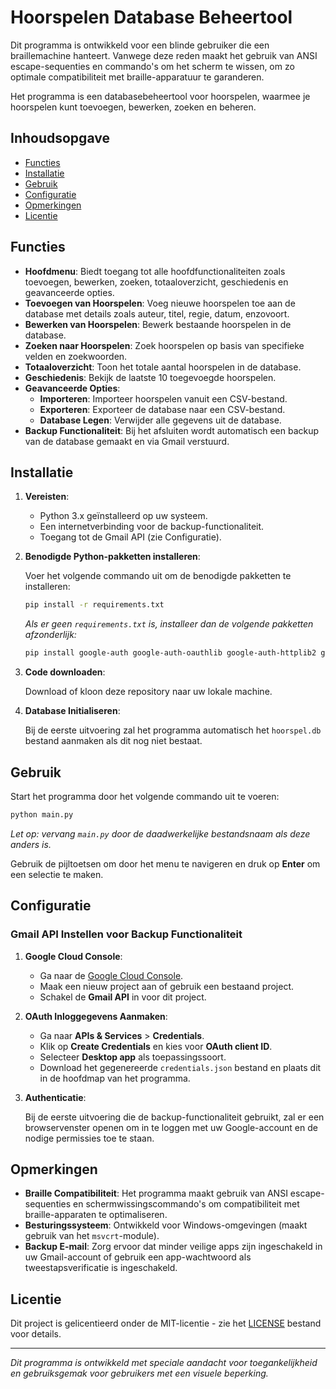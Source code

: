 # Hoorspelen Database Beheertool

Dit programma is ontwikkeld voor een blinde gebruiker die een braillemachine hanteert. Vanwege deze reden maakt het gebruik van ANSI escape-sequenties en commando's om het scherm te wissen, om zo optimale compatibiliteit met braille-apparatuur te garanderen.

Het programma is een databasebeheertool voor hoorspelen, waarmee je hoorspelen kunt toevoegen, bewerken, zoeken en beheren.

## Inhoudsopgave

- [Functies](#functies)
- [Installatie](#installatie)
- [Gebruik](#gebruik)
- [Configuratie](#configuratie)
- [Opmerkingen](#opmerkingen)
- [Licentie](#licentie)

## Functies

- **Hoofdmenu**: Biedt toegang tot alle hoofdfunctionaliteiten zoals toevoegen, bewerken, zoeken, totaaloverzicht, geschiedenis en geavanceerde opties.
- **Toevoegen van Hoorspelen**: Voeg nieuwe hoorspelen toe aan de database met details zoals auteur, titel, regie, datum, enzovoort.
- **Bewerken van Hoorspelen**: Bewerk bestaande hoorspelen in de database.
- **Zoeken naar Hoorspelen**: Zoek hoorspelen op basis van specifieke velden en zoekwoorden.
- **Totaaloverzicht**: Toon het totale aantal hoorspelen in de database.
- **Geschiedenis**: Bekijk de laatste 10 toegevoegde hoorspelen.
- **Geavanceerde Opties**:
  - **Importeren**: Importeer hoorspelen vanuit een CSV-bestand.
  - **Exporteren**: Exporteer de database naar een CSV-bestand.
  - **Database Legen**: Verwijder alle gegevens uit de database.
- **Backup Functionaliteit**: Bij het afsluiten wordt automatisch een backup van de database gemaakt en via Gmail verstuurd.

## Installatie

1. **Vereisten**:

   - Python 3.x geïnstalleerd op uw systeem.
   - Een internetverbinding voor de backup-functionaliteit.
   - Toegang tot de Gmail API (zie Configuratie).

2. **Benodigde Python-pakketten installeren**:

   Voer het volgende commando uit om de benodigde pakketten te installeren:

   ```bash
   pip install -r requirements.txt
   ```

   *Als er geen `requirements.txt` is, installeer dan de volgende pakketten afzonderlijk:*

   ```bash
   pip install google-auth google-auth-oauthlib google-auth-httplib2 google-api-python-client certifi
   ```

3. **Code downloaden**:

   Download of kloon deze repository naar uw lokale machine.

4. **Database Initialiseren**:

   Bij de eerste uitvoering zal het programma automatisch het `hoorspel.db` bestand aanmaken als dit nog niet bestaat.

## Gebruik

Start het programma door het volgende commando uit te voeren:

```bash
python main.py
```

*Let op: vervang `main.py` door de daadwerkelijke bestandsnaam als deze anders is.*

Gebruik de pijltoetsen om door het menu te navigeren en druk op **Enter** om een selectie te maken.

## Configuratie

### Gmail API Instellen voor Backup Functionaliteit

1. **Google Cloud Console**:

   - Ga naar de [Google Cloud Console](https://console.cloud.google.com/).
   - Maak een nieuw project aan of gebruik een bestaand project.
   - Schakel de **Gmail API** in voor dit project.

2. **OAuth Inloggegevens Aanmaken**:

   - Ga naar **APIs & Services** > **Credentials**.
   - Klik op **Create Credentials** en kies voor **OAuth client ID**.
   - Selecteer **Desktop app** als toepassingssoort.
   - Download het gegenereerde `credentials.json` bestand en plaats dit in de hoofdmap van het programma.

3. **Authenticatie**:

   Bij de eerste uitvoering die de backup-functionaliteit gebruikt, zal er een browservenster openen om in te loggen met uw Google-account en de nodige permissies toe te staan.

## Opmerkingen

- **Braille Compatibiliteit**: Het programma maakt gebruik van ANSI escape-sequenties en schermwissingscommando's om compatibiliteit met braille-apparaten te optimaliseren.
- **Besturingssysteem**: Ontwikkeld voor Windows-omgevingen (maakt gebruik van het `msvcrt`-module).
- **Backup E-mail**: Zorg ervoor dat minder veilige apps zijn ingeschakeld in uw Gmail-account of gebruik een app-wachtwoord als tweestapsverificatie is ingeschakeld.

## Licentie

Dit project is gelicentieerd onder de MIT-licentie - zie het [LICENSE](LICENSE) bestand voor details.

---

*Dit programma is ontwikkeld met speciale aandacht voor toegankelijkheid en gebruiksgemak voor gebruikers met een visuele beperking.*
